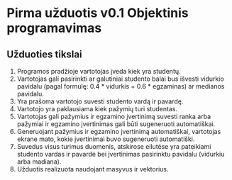 # Pirma užduotis v0.1 Objektinis programavimas

## Užduoties tikslai

1. Programos pradžioje vartotojas įveda kiek yra studentų.
2. Vartotojas gali pasirinkti ar galutiniai studento balai bus išvesti vidurkio pavidalu (pagal formulę: 0.4 * vidurkis + 0.6 * egzaminas) ar medianos pavidalu.
3. Yra prašoma vartotojo suvesti studento vardą ir pavardę.
4. Vartotojo yra paklausiama kiek pažymių turi studentas.
5. Vartotojas gali pažymius ir egzamino įvertinimą suvesti ranka arba pažymiai ir egzamino įvertinimas gali būti sugeneruoti automatiškai.
6. Generuojant pažymius ir egzamino įvertinimą automatiškai, vartotojas ekrane mato, kokie įvertinimai buvo sugeneruoti automatiški.
7. Suvedus visus turimus duomenis, atskirose eilutėse yra pateikiami studento vardas ir pavardė bei įvertinimas pasirinktu pavidalu (vidurkiu arba madiana).
8. Užduotis realizuota naudojant masyvus ir vektorius.
